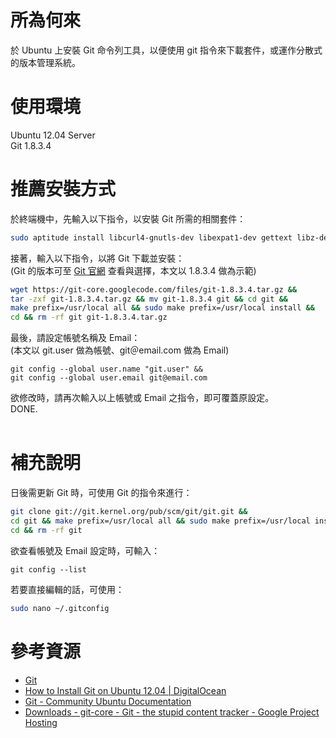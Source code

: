 所為何來
=
於 Ubuntu 上安裝 Git 命令列工具，以便使用 git 指令來下載套件，或運作分散式的版本管理系統。


使用環境
=
Ubuntu 12.04 Server  
Git 1.8.3.4


推薦安裝方式
=
於終端機中，先輸入以下指令，以安裝 Git 所需的相關套件：
```bash
sudo aptitude install libcurl4-gnutls-dev libexpat1-dev gettext libz-dev libssl-dev build-essential
```
接著，輸入以下指令，以將 Git 下載並安裝：  
(Git 的版本可至 [Git 官網](https://www.digitalocean.com/community/articles/how-to-install-git-on-ubuntu-12-04) 查看與選擇，本文以 1.8.3.4 做為示範)
```bash
wget https://git-core.googlecode.com/files/git-1.8.3.4.tar.gz && 
tar -zxf git-1.8.3.4.tar.gz && mv git-1.8.3.4 git && cd git && 
make prefix=/usr/local all && sudo make prefix=/usr/local install && 
cd && rm -rf git git-1.8.3.4.tar.gz
```
最後，請設定帳號名稱及 Email：  
(本文以 git.user 做為帳號、git＠email.com 做為 Email)
```git
git config --global user.name "git.user" && 
git config --global user.email git@email.com
```
欲修改時，請再次輸入以上帳號或 Email 之指令，即可覆蓋原設定。  
DONE.
<br>
<br>

補充說明
=
日後需更新 Git 時，可使用 Git 的指令來進行：
```bash
git clone git://git.kernel.org/pub/scm/git/git.git && 
cd git && make prefix=/usr/local all && sudo make prefix=/usr/local install &&
cd && rm -rf git
```
欲查看帳號及 Email 設定時，可輸入：
```git
git config --list
```
若要直接編輯的話，可使用：
```bash
sudo nano ~/.gitconfig
```

參考資源
=
* [Git](http://git-scm.com/download/linux)
* [How to Install Git on Ubuntu 12.04 | DigitalOcean](https://www.digitalocean.com/community/articles/how-to-install-git-on-ubuntu-12-04)
* [Git - Community Ubuntu Documentation](https://help.ubuntu.com/community/Git)
* [Downloads - git-core - Git - the stupid content tracker - Google Project Hosting](https://code.google.com/p/git-core/downloads/list)
